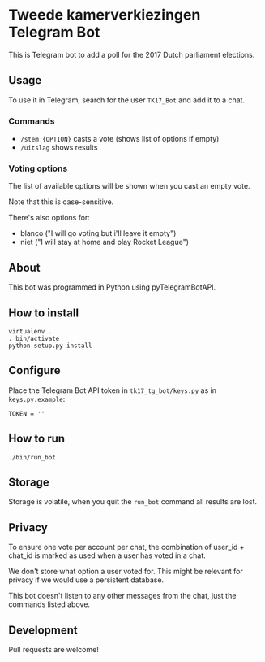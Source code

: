 # Tweede kamerverkiezingen Telegram Bot

This is Telegram bot to add a poll for the 2017 Dutch parliament elections.

## Usage

To use it in Telegram, search for the user `TK17_Bot` and add it to a chat.


###  Commands

- `/stem {OPTION}` casts a vote (shows list of options if empty)
- `/uitslag` shows results


### Voting options

The list of available options will be shown when you cast an empty vote.

Note that this is case-sensitive.

There's also options for:
- blanco ("I will go voting but i'll leave it empty")
- niet ("I will stay at home and play Rocket League")


## About

This bot was programmed in Python using pyTelegramBotAPI.


## How to install

```
virtualenv .
. bin/activate
python setup.py install
```


## Configure

Place the Telegram Bot API token in `tk17_tg_bot/keys.py` as in
`keys.py.example`:

`TOKEN = ''`


## How to run

`./bin/run_bot`


## Storage

Storage is volatile, when you quit the `run_bot` command all results are lost.


## Privacy

To ensure one vote per account per chat, the combination of user_id + chat_id
is marked as used when a user has voted in a chat.

We don't store what option a user voted for.
This might be relevant for privacy if we would use a persistent database.

This bot doesn't listen to any other messages from the chat, just the commands
listed above.


## Development

Pull requests are welcome!
